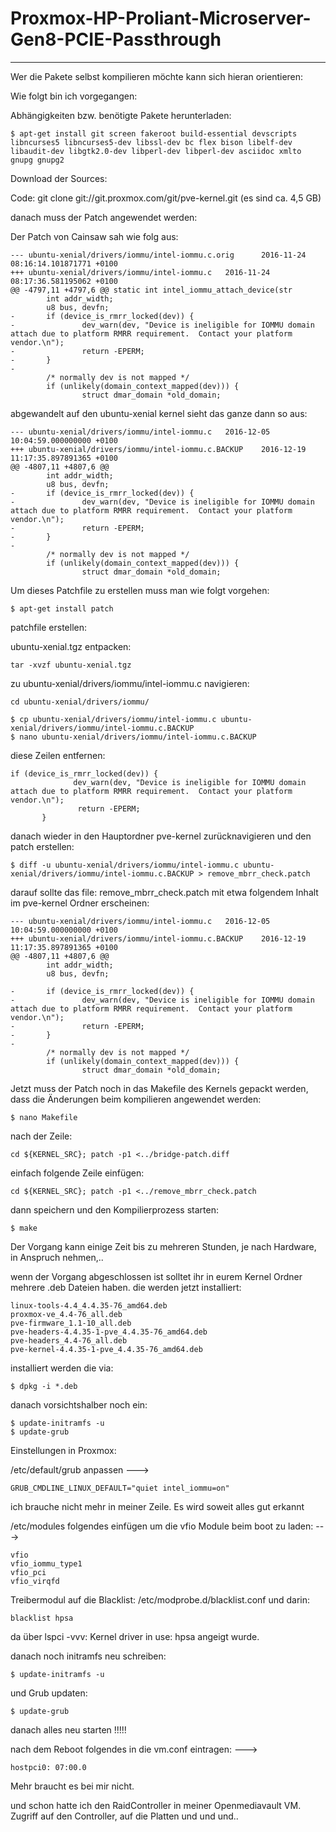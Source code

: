 # Proxmox-HP-Proliant-Microserver-Gen8-PCIE-Passthrough
-------------------------------------------------------

Wer die Pakete selbst kompilieren möchte kann sich hieran orientieren:

Wie folgt bin ich vorgegangen:

Abhängigkeiten bzw. benötigte Pakete herunterladen:

```
$ apt-get install git screen fakeroot build-essential devscripts libncurses5 libncurses5-dev libssl-dev bc flex bison libelf-dev libaudit-dev libgtk2.0-dev libperl-dev libperl-dev asciidoc xmlto gnupg gnupg2
```
Download der Sources:

Code:
git clone git://git.proxmox.com/git/pve-kernel.git
(es sind ca. 4,5 GB)

danach muss der Patch angewendet werden:

Der Patch von Cainsaw sah wie folg aus:

```
--- ubuntu-xenial/drivers/iommu/intel-iommu.c.orig      2016-11-24 08:16:14.101871771 +0100
+++ ubuntu-xenial/drivers/iommu/intel-iommu.c   2016-11-24 08:17:36.581195062 +0100
@@ -4797,11 +4797,6 @@ static int intel_iommu_attach_device(str
        int addr_width;
        u8 bus, devfn;
-       if (device_is_rmrr_locked(dev)) {
-               dev_warn(dev, "Device is ineligible for IOMMU domain attach due to platform RMRR requirement.  Contact your platform vendor.\n");
-               return -EPERM;
-       }
-
        /* normally dev is not mapped */
        if (unlikely(domain_context_mapped(dev))) {
                struct dmar_domain *old_domain;
```

abgewandelt auf den ubuntu-xenial kernel sieht das ganze dann so aus:

```
--- ubuntu-xenial/drivers/iommu/intel-iommu.c   2016-12-05 10:04:59.000000000 +0100
+++ ubuntu-xenial/drivers/iommu/intel-iommu.c.BACKUP    2016-12-19 11:17:35.897891365 +0100
@@ -4807,11 +4807,6 @@
        int addr_width;
        u8 bus, devfn;
-       if (device_is_rmrr_locked(dev)) {
-               dev_warn(dev, "Device is ineligible for IOMMU domain attach due to platform RMRR requirement.  Contact your platform vendor.\n");
-               return -EPERM;
-       }
-
        /* normally dev is not mapped */
        if (unlikely(domain_context_mapped(dev))) {
                struct dmar_domain *old_domain;
```

Um dieses Patchfile zu erstellen muss man wie folgt vorgehen:

```
$ apt-get install patch
```

patchfile erstellen:

ubuntu-xenial.tgz entpacken:

```
tar -xvzf ubuntu-xenial.tgz
```

zu ubuntu-xenial/drivers/iommu/intel-iommu.c navigieren:

```
cd ubuntu-xenial/drivers/iommu/
```
```
$ cp ubuntu-xenial/drivers/iommu/intel-iommu.c ubuntu-xenial/drivers/iommu/intel-iommu.c.BACKUP
$ nano ubuntu-xenial/drivers/iommu/intel-iommu.c.BACKUP
```

diese Zeilen entfernen:

```
if (device_is_rmrr_locked(dev)) {
              dev_warn(dev, "Device is ineligible for IOMMU domain attach due to platform RMRR requirement.  Contact your platform vendor.\n");
               return -EPERM;
       }
```

danach wieder in den Hauptordner pve-kernel zurücknavigieren und den patch erstellen:

```
$ diff -u ubuntu-xenial/drivers/iommu/intel-iommu.c ubuntu-xenial/drivers/iommu/intel-iommu.c.BACKUP > remove_mbrr_check.patch
```

darauf sollte das file: remove_mbrr_check.patch
mit etwa folgendem Inhalt im pve-kernel Ordner erscheinen:

```
--- ubuntu-xenial/drivers/iommu/intel-iommu.c   2016-12-05 10:04:59.000000000 +0100
+++ ubuntu-xenial/drivers/iommu/intel-iommu.c.BACKUP    2016-12-19 11:17:35.897891365 +0100
@@ -4807,11 +4807,6 @@
        int addr_width;
        u8 bus, devfn;

-       if (device_is_rmrr_locked(dev)) {
-               dev_warn(dev, "Device is ineligible for IOMMU domain attach due to platform RMRR requirement.  Contact your platform vendor.\n");
-               return -EPERM;
-       }
-
        /* normally dev is not mapped */
        if (unlikely(domain_context_mapped(dev))) {
                struct dmar_domain *old_domain;
```

Jetzt muss der Patch noch in das Makefile des Kernels gepackt werden, dass die Änderungen beim kompilieren angewendet werden:

```
$ nano Makefile
```
nach der Zeile:

```
cd ${KERNEL_SRC}; patch -p1 <../bridge-patch.diff
```
einfach folgende Zeile einfügen:

```
cd ${KERNEL_SRC}; patch -p1 <../remove_mbrr_check.patch
```
dann speichern und den Kompilierprozess starten:

```
$ make
```
Der Vorgang kann einige Zeit bis zu mehreren Stunden, je nach Hardware, in Anspruch nehmen,..

wenn der Vorgang abgeschlossen ist solltet ihr in eurem Kernel Ordner mehrere .deb Dateien haben.
die werden jetzt installiert:

```
linux-tools-4.4_4.4.35-76_amd64.deb
proxmox-ve_4.4-76_all.deb
pve-firmware_1.1-10_all.deb
pve-headers-4.4.35-1-pve_4.4.35-76_amd64.deb
pve-headers_4.4-76_all.deb
pve-kernel-4.4.35-1-pve_4.4.35-76_amd64.deb
```
installiert werden die via:

```
$ dpkg -i *.deb
```
danach vorsichtshalber noch ein:

```
$ update-initramfs -u
$ update-grub
```
Einstellungen in Proxmox:

/etc/default/grub anpassen
--->
```
GRUB_CMDLINE_LINUX_DEFAULT="quiet intel_iommu=on"
```
ich brauche nicht mehr in meiner Zeile. Es wird soweit alles gut erkannt


/etc/modules folgendes einfügen um die vfio Module beim boot zu laden:
--->
```
vfio
vfio_iommu_type1
vfio_pci
vfio_virqfd
```
Treibermodul auf die Blacklist:
/etc/modprobe.d/blacklist.conf und darin:
```
blacklist hpsa
```
da über lspci -vvv: Kernel driver in use: hpsa angeigt wurde.

danach noch initramfs neu schreiben:
```
$ update-initramfs -u
```

und Grub updaten:
```
$ update-grub
```

danach alles neu starten !!!!!

nach dem Reboot folgendes in die vm.conf eintragen:
--->

```
hostpci0: 07:00.0
```
Mehr braucht es bei mir nicht.

und schon hatte ich den RaidController in meiner Openmediavault VM. Zugriff auf den Controller, auf die Platten und und und..
